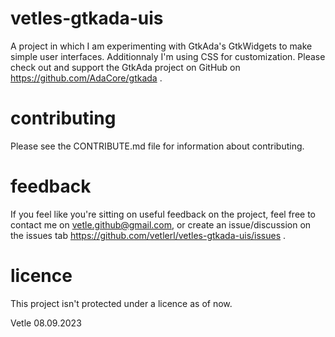 # vetles-gtkada-uis

A project in which I am experimenting with GtkAda's GtkWidgets to make simple user interfaces.
Additionnaly I'm using CSS for customization. 
Please check out and support the GtkAda project on GitHub on https://github.com/AdaCore/gtkada .

# contributing

Please see the CONTRIBUTE.md file for information about contributing.

# feedback

If you feel like you're sitting on useful feedback on the project, feel free to contact me on vetle.github@gmail.com, or create an issue/discussion on the issues tab https://github.com/vetlerl/vetles-gtkada-uis/issues .

# licence

This project isn't protected under a licence as of now.



Vetle 08.09.2023
